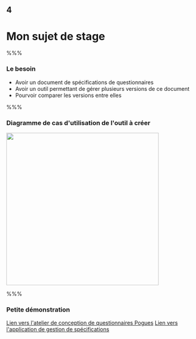 <!-- .slide: data-background-image="images/ensai.png" data-background-size="600px" class="chapter" -->

## 4

<h1>Mon sujet de stage</h1>

%%%

<!-- .slide: class="slide" data-background-image="images/ensai.png" data-background-size="600px" -->

### Le besoin

- Avoir un document de spécifications de questionnaires
- Avoir un outil permettant de gérer plusieurs versions de ce document
- Pourvoir comparer les versions entre elles

%%%

<!-- .slide: class="slide" -->

### Diagramme de cas d'utilisation de l'outil à créer

<div class="center">
	<img src="images/diag_use_case.jpg" width="400px" />
</div>

%%%

<!-- .slide: class="slide" data-background-image="images/ensai.png" data-background-size="600px" -->

### Petite démonstration

[Lien vers l'atelier de conception de questionnaires Pogues](https://dvrmspogfolht01.ad.insee.intra/rmspogfo/)
[Lien vers l'application de gestion de spécifications](https://localhost:3000/)

